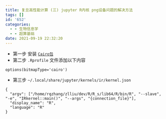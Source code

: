 ```yaml
---
title: 复旦高性能计算 (三) jupyter R内核 png设备问题的解决方法
tags: []
id: '652'
categories:
  - - 生物信息学
  - - 超算基础
date: 2021-09-19 22:32:20
---
```


*   第一步 安装 [`Cairo包`](https://cran.r-project.org/web/packages/Cairo/index.html)
*   第二步 `.Rprofile` 文件添加以下内容

```
options(bitmapType='cairo')
```

*   第三步 `~/.local/share/jupyter/kernels/ir/kernel.json`

```
{
  "argv": ["/home/rqzhang/zlliu/dev/R/R_s/lib64/R/bin/R", "--slave", "-e", "IRkernel::main()", "--args", "{connection_file}"],
  "display_name": "R",
  "language": "R"
}
```